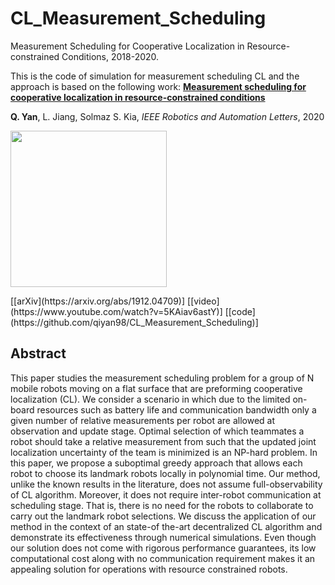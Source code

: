 # CL_Measurement_Scheduling
Measurement Scheduling for Cooperative Localization in Resource-constrained Conditions, 2018-2020.

This is the code of simulation for measurement scheduling CL and the approach is based on the following work:
**[Measurement scheduling for cooperative localization in resource-constrained conditions](https://ieeexplore.ieee.org/abstract/document/8972554/)**

**Q. Yan**, L. Jiang, Solmaz S. Kia, *IEEE Robotics and Automation Letters*, 2020

<p float='left'>
	<img src="https://qiyan98.github.io/images/RAL2020.png" width="250"/>
</p>
[[arXiv](https://arxiv.org/abs/1912.04709)] [[video](https://www.youtube.com/watch?v=5KAiav6astY)] [[code](https://github.com/qiyan98/CL_Measurement_Scheduling)]

## Abstract

This paper studies the measurement scheduling problem for a group of N mobile robots moving on a flat surface that are preforming cooperative localization (CL). We consider a scenario in which due to the limited on-board resources such as battery life and communication bandwidth only a given number of relative measurements per robot are allowed at observation and update stage. Optimal selection of which teammates a robot should take a relative measurement from such that the updated joint localization uncertainty of the team is minimized is an NP-hard problem. In this paper, we propose a suboptimal greedy approach that allows each robot to choose its landmark robots locally in polynomial time. Our method, unlike the known results in the literature, does not assume full-observability of CL algorithm. Moreover, it does not require inter-robot communication at scheduling stage. That is, there is no need for the robots to collaborate to carry out the landmark robot selections. We discuss the application of our method in the context of an state-of the-art decentralized CL algorithm and demonstrate its effectiveness through numerical simulations. Even though our solution does not come with rigorous performance guarantees, its low computational cost along with no communication requirement makes it an appealing solution for operations with resource constrained robots.
